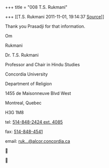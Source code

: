 +++
title = "008 T.S. Rukmani"

+++
[[T.S. Rukmani	2011-11-01, 19:14:37 [Source](https://groups.google.com/g/bvparishat/c/Ff_1PlN2Two)]]



Thank you Prasadji for that information.

Om

Rukmani









Dr. T.S. Rukmani

Professor and Chair in Hindu Studies

Concordia University

Department of Religion

1455 de Maisonneuve Blvd West

Montreal, Quebec

H3G 1M8

tel: [514-848-2424 ext. 4085](tel:(514)%20848-2424)

fax: [514-848-4541](tel:(514)%20848-4541)

email: [ruk...@alcor.concordia.ca]()







